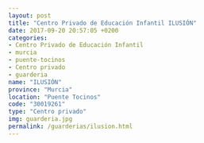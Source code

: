 ```yaml
---
layout: post
title: "Centro Privado de Educación Infantil ILUSIÓN"
date: 2017-09-20 20:57:05 +0200
categories:
- Centro Privado de Educación Infantil
- murcia
- puente-tocinos
- Centro privado
- guarderia
name: "ILUSIÓN"
province: "Murcia"
location: "Puente Tocinos"
code: "30019261"
type: "Centro privado"
img: guarderia.jpg
permalink: /guarderias/ilusion.html
---
```

